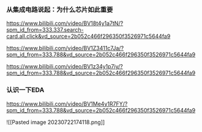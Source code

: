 ### 从集成电路说起：为什么芯片如此重要

https://www.bilibili.com/video/BV18t4y1a7tN/?spm_id_from=333.337.search-card.all.click&vd_source=2b052c466f296350f3526971c5644fa9

https://www.bilibili.com/video/BV1Z3411c7Ja/?spm_id_from=333.788&vd_source=2b052c466f296350f3526971c5644fa9

https://www.bilibili.com/video/BV1z34y1p7iy/?spm_id_from=333.788&vd_source=2b052c466f296350f3526971c5644fa9

### 认识一下EDA

https://www.bilibili.com/video/BV1Me4y1R7FY/?spm_id_from=333.788&vd_source=2b052c466f296350f3526971c5644fa9

![[Pasted image 20230722174118.png]]


